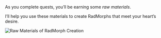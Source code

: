 As you complete quests, you’ll be earning some _raw materials_.

I’ll help you use these materials to create RadMorphs that meet your heart’s desire.

![Raw Materials of RadMorph Creation](/quests-images/key/JettyConversation_RawMaterials.webp)
